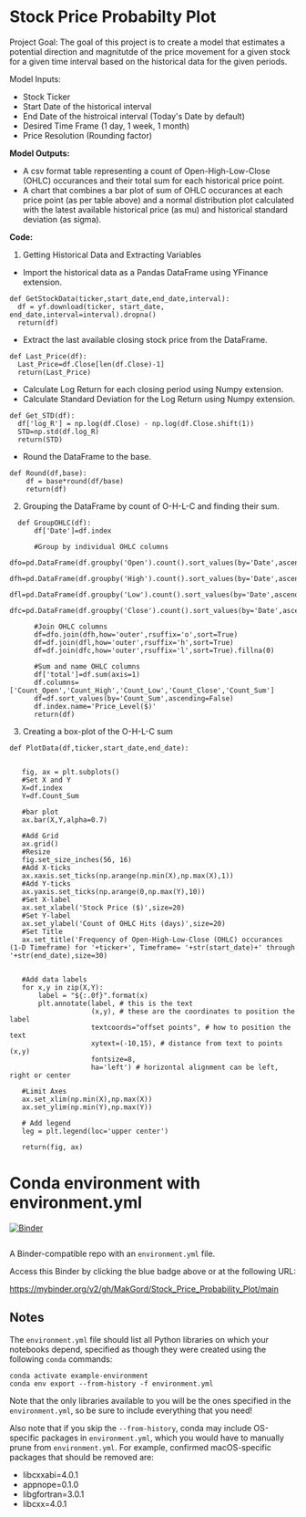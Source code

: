 # Stock Price Probabilty Plot

Project Goal: 
The goal of this project is to create a model that estimates a potential direction and magnitutde of the price movement for a given stock for a given time interval based on the historical data for the given periods. 

Model Inputs: 
- Stock Ticker
- Start Date of the historical interval
- End Date of the histroical interval (Today's Date by default)
- Desired Time Frame (1 day, 1 week, 1 month)
- Price Resolution (Rounding factor)

**Model Outputs:** 
- A csv format table representing a count of Open-High-Low-Close (OHLC) occurances and their total sum for each historical price point. 
- A chart that combines a bar plot of sum of OHLC occurances at each price point (as per table above) and a normal distribution plot calculated with the latest available historical price (as mu) and historical standard deviation (as sigma). 

**Code:** 
1. Getting Historical Data and Extracting Variables

  * Import the historical data as a Pandas DataFrame using YFinance extension.
  
  ```
  def GetStockData(ticker,start_date,end_date,interval):
    df = yf.download(ticker, start_date, end_date,interval=interval).dropna()
    return(df)
  ```
  * Extract the last available closing stock price from the DataFrame.
  
  ```
  def Last_Price(df):
    Last_Price=df.Close[len(df.Close)-1]
    return(Last_Price) 
  ```
  * Calculate Log Return for each closing period using Numpy extension.
  * Calculate Standard Deviation for the Log Return using Numpy extension. 
  
  ```
  def Get_STD(df):
    df['log_R'] = np.log(df.Close) - np.log(df.Close.shift(1))
    STD=np.std(df.log_R)
    return(STD)
  ```
  
  * Round the DataFrame to the base.
  ```
  def Round(df,base):
      df = base*round(df/base)
      return(df)
  ```
2. Grouping the DataFrame by count of O-H-L-C and finding their sum. 
  
```
  def GroupOHLC(df):
      df['Date']=df.index

      #Group by individual OHLC columns
      dfo=pd.DataFrame(df.groupby('Open').count().sort_values(by='Date',ascending=False).Date)
      dfh=pd.DataFrame(df.groupby('High').count().sort_values(by='Date',ascending=False).Date)
      dfl=pd.DataFrame(df.groupby('Low').count().sort_values(by='Date',ascending=False).Date)
      dfc=pd.DataFrame(df.groupby('Close').count().sort_values(by='Date',ascending=False).Date)

      #Join OHLC columns
      df=dfo.join(dfh,how='outer',rsuffix='o',sort=True)
      df=df.join(dfl,how='outer',rsuffix='h',sort=True)
      df=df.join(dfc,how='outer',rsuffix='l',sort=True).fillna(0)

      #Sum and name OHLC columns
      df['total']=df.sum(axis=1)
      df.columns=['Count_Open','Count_High','Count_Low','Count_Close','Count_Sum']
      df=df.sort_values(by='Count_Sum',ascending=False)
      df.index.name='Price_Level($)'
      return(df)
```

3. Creating a box-plot of the O-H-L-C sum

 ```
 def PlotData(df,ticker,start_date,end_date):
    
    
    fig, ax = plt.subplots()
    #Set X and Y
    X=df.index
    Y=df.Count_Sum
    
    #bar plot
    ax.bar(X,Y,alpha=0.7)
    
    #Add Grid
    ax.grid()
    #Resize
    fig.set_size_inches(56, 16)
    #Add X-ticks
    ax.xaxis.set_ticks(np.arange(np.min(X),np.max(X),1))
    #Add Y-ticks
    ax.yaxis.set_ticks(np.arange(0,np.max(Y),10))
    #Set X-label
    ax.set_xlabel('Stock Price ($)',size=20)
    #Set Y-label
    ax.set_ylabel('Count of OHLC Hits (days)',size=20)
    #Set Title
    ax.set_title('Frequency of Open-High-Low-Close (OHLC) occurances (1-D Timeframe) for '+ticker+', Timeframe= '+str(start_date)+' through '+str(end_date),size=30)
    
    
    #Add data labels
    for x,y in zip(X,Y):
        label = "${:.0f}".format(x)
        plt.annotate(label, # this is the text
                     (x,y), # these are the coordinates to position the label
                     textcoords="offset points", # how to position the text
                     xytext=(-10,15), # distance from text to points (x,y)
                     fontsize=8,
                     ha='left') # horizontal alignment can be left, right or center
    
    #Limit Axes
    ax.set_xlim(np.min(X),np.max(X))
    ax.set_ylim(np.min(Y),np.max(Y))

    # Add legend
    leg = plt.legend(loc='upper center')
    
    return(fig, ax)
 ```



# Conda environment with environment.yml

[![Binder](http://mybinder.org/badge_logo.svg)](https://mybinder.org/v2/gh/MakGord/Stock_Price_Probability_Plot/main?filepath=index.ipynb)

 ```
 ```

A Binder-compatible repo with an `environment.yml` file.

Access this Binder by clicking the blue badge above or at the following URL:

https://mybinder.org/v2/gh/MakGord/Stock_Price_Probability_Plot/main




## Notes
The `environment.yml` file should list all Python libraries on which your notebooks
depend, specified as though they were created using the following `conda` commands:

```
conda activate example-environment
conda env export --from-history -f environment.yml
```



Note that the only libraries available to you will be the ones specified in
the `environment.yml`, so be sure to include everything that you need! 

Also note that if you skip the `--from-history`, conda may include OS-specific
packages in `environment.yml`, which you would have to manually prune from
`environment.yml`.  For example, confirmed macOS-specific packages that should
be removed are:

* libcxxabi=4.0.1
* appnope=0.1.0
* libgfortran=3.0.1
* libcxx=4.0.1
